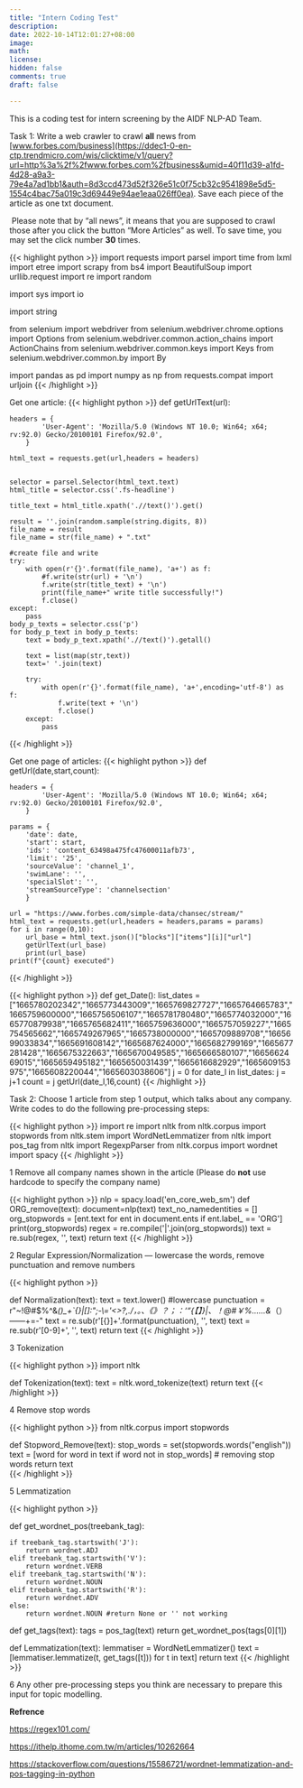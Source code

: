 ```yaml
---
title: "Intern Coding Test"
description: 
date: 2022-10-14T12:01:27+08:00
image: 
math: 
license: 
hidden: false
comments: true
draft: false

---
```


This is a coding test for intern screening by the AIDF NLP-AD Team.

Task 1: Write a web crawler to crawl **all** news from [www.forbes.com/business](https://ddec1-0-en-ctp.trendmicro.com/wis/clicktime/v1/query?url=http%3a%2f%2fwww.forbes.com%2fbusiness&umid=40f11d39-a1fd-4d28-a9a3-79e4a7ad1bb1&auth=8d3ccd473d52f326e51c0f75cb32c9541898e5d5-1554c4bac75a019c3d69449e94ae1eaa026ff0ea). Save each piece of the article as one txt document.

​       Please note that by “all news”, it means that you are supposed to crawl those after you click the button “More Articles” as well. To save time, you may set the click number **30** times.

{{< highlight python >}}
import requests
import parsel
import time
from lxml import etree
import scrapy
from bs4 import BeautifulSoup
import urllib.request
import re
import random

import sys
import io

import string

from selenium import webdriver
from selenium.webdriver.chrome.options import Options
from selenium.webdriver.common.action_chains import ActionChains
from selenium.webdriver.common.keys import Keys
from selenium.webdriver.common.by import By

import pandas as pd
import numpy as np
from requests.compat import urljoin
{{< /highlight >}}

Get one article:
{{< highlight python >}}
def getUrlText(url):

    headers = {
            'User-Agent': 'Mozilla/5.0 (Windows NT 10.0; Win64; x64; rv:92.0) Gecko/20100101 Firefox/92.0',
        }

    html_text = requests.get(url,headers = headers)


    selector = parsel.Selector(html_text.text)
    html_title = selector.css('.fs-headline')

    title_text = html_title.xpath('.//text()').get()

    result = ''.join(random.sample(string.digits, 8))
    file_name = result
    file_name = str(file_name) + ".txt"

    #create file and write
    try:
        with open(r'{}'.format(file_name), 'a+') as f:
            #f.write(str(url) + '\n')
            f.write(str(title_text) + '\n')
            print(file_name+" write title successfully!")
            f.close()
    except:
        pass
    body_p_texts = selector.css('p')
    for body_p_text in body_p_texts:
        text = body_p_text.xpath('.//text()').getall()

        text = list(map(str,text))
        text=' '.join(text)

        try:
            with open(r'{}'.format(file_name), 'a+',encoding='utf-8') as f:
                f.write(text + '\n')
                f.close()
        except:
            pass
{{< /highlight >}}

Get one page of articles:
{{< highlight python >}}
def getUrl(date,start,count):

    headers = {
            'User-Agent': 'Mozilla/5.0 (Windows NT 10.0; Win64; x64; rv:92.0) Gecko/20100101 Firefox/92.0',
        }

    params = {
        'date': date,
        'start': start,
        'ids': 'content_63498a475fc47600011afb73',
        'limit': '25',
        'sourceValue': 'channel_1',
        'swimLane': '',
        'specialSlot': '',
        'streamSourceType': 'channelsection'
        }

    url = "https://www.forbes.com/simple-data/chansec/stream/"
    html_text = requests.get(url,headers = headers,params = params)
    for i in range(0,10):
        url_base = html_text.json()["blocks"]["items"][i]["url"]
        getUrlText(url_base)
        print(url_base)
    print(f"{count} executed")
{{< /highlight >}}


{{< highlight python >}}
def get_Date():
    list_dates = ["1665780202342","1665773443009","1665769827727","1665764665783","1665759600000","1665756506107","1665781780480","1665774032000","1665770879938","1665765682411","1665759636000","1665757059227","1665754565662","1665749267965","1665738000000","1665709889708","1665699033834","1665691608142","1665687624000","1665682799169","1665677281428","1665675322663","1665670049585","1665666580107","1665662469015","1665659495182","1665650031439","1665616682929","1665609153975","1665608220044","1665603038606"]
    j = 0
    for date_l in list_dates:
        j = j+1
        count = j
        getUrl(date_l,16,count)
{{< /highlight >}}

 Task 2: Choose 1 article from step 1 output, which talks about any company. Write codes to do the following pre-processing steps:

{{< highlight python >}}
import re
import nltk
from nltk.corpus import stopwords
from nltk.stem import WordNetLemmatizer
from nltk import pos_tag
from nltk import RegexpParser
from nltk.corpus import wordnet
import spacy
{{< /highlight >}}

1   Remove all company names shown in the article (Please do **not** use hardcode to specify the company name)

{{< highlight python >}}
nlp = spacy.load('en_core_web_sm')
def ORG_remove(text):
    document=nlp(text)
    text_no_namedentities = []
    org_stopwords = [ent.text for ent in document.ents if ent.label_ == 'ORG']
    print(org_stopwords)
    regex = re.compile('|'.join(org_stopwords))
    text = re.sub(regex, '', text) 
    return text
{{< /highlight >}}

2    Regular Expression/Normalization — lowercase the words, remove punctuation and remove numbers

{{< highlight python >}}

def Normalization(text):
    text = text.lower()  #lowercase
    punctuation = r"~!@#$%^&*()_+`{}|\[\]\:\";\-\\\='<>?,./，。、《》？；：‘“{【】}|、！@#￥%……&*（）——+=-"
    text = re.sub(r'[{}]+'.format(punctuation), '', text)
    text = re.sub(r'[0-9]+', '', text)
    return text
{{< /highlight >}}

3    Tokenization

{{< highlight python >}}
import nltk

def Tokenization(text):
    text = nltk.word_tokenize(text)
    return text
{{< /highlight >}}

4    Remove stop words 

{{< highlight python >}}
from nltk.corpus import stopwords

def Stopword_Remove(text):
    stop_words = set(stopwords.words("english"))  
    text = [word for word in text if word not in stop_words]   # removing stop words
    return text    
{{< /highlight >}}

5    Lemmatization

{{< highlight python >}}

def get_wordnet_pos(treebank_tag):

    if treebank_tag.startswith('J'):
        return wordnet.ADJ
    elif treebank_tag.startswith('V'):
        return wordnet.VERB
    elif treebank_tag.startswith('N'):
        return wordnet.NOUN
    elif treebank_tag.startswith('R'):
        return wordnet.ADV
    else:
        return wordnet.NOUN #return None or '' not working

def get_tags(text):
    tags = pos_tag(text)
    return get_wordnet_pos(tags[0][1])

def Lemmatization(text):
    lemmatiser = WordNetLemmatizer() 
    text = [lemmatiser.lemmatize(t, get_tags([t])) for t in text]
    return text
{{< /highlight >}}

6    Any other pre-processing steps you think are necessary to prepare this input for topic modelling.





**Refrence**

https://regex101.com/

https://ithelp.ithome.com.tw/m/articles/10262664

https://stackoverflow.com/questions/15586721/wordnet-lemmatization-and-pos-tagging-in-python





